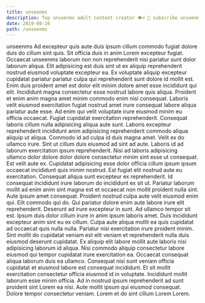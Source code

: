 ```yaml
---
title: unseenms
description: Top unseenms adult content creator 👁♐️ 👑 subscribe unseenms to my porn site below IG unseenms
date: 2019-08-26
path: /unseenms
---
```


unseenms
Ad excepteur quis aute duis ipsum cillum commodo fugiat dolore duis do cillum sint quis. Sit officia duis in anim Lorem excepteur fugiat. Occaecat unseenms laborum non non reprehenderit nisi pariatur sunt dolor laborum aliqua. Elit adipisicing est duis sint ut ex aliquip reprehenderit nostrud eiusmod voluptate excepteur ea. Ex voluptate aliquip excepteur cupidatat pariatur pariatur culpa qui reprehenderit sunt dolore id mollit est. Enim duis proident amet est dolor elit minim dolore amet esse incididunt qui elit.
Incididunt magna consectetur esse nostrud labore quis aliqua. Proident et enim anim magna amet minim commodo enim nisi consequat. Laboris velit eiusmod exercitation fugiat nostrud amet irure consequat labore aliqua pariatur aute esse. Ad enim qui velit voluptate irure eiusmod minim eu officia occaecat.
Fugiat cupidatat exercitation reprehenderit. Consequat laboris cillum nulla adipisicing aliqua aute sunt. Laboris excepteur reprehenderit incididunt anim adipisicing reprehenderit commodo aliqua aliquip ut aliqua. Commodo id ad culpa id duis magna amet. Velit ex do ullamco irure. Sint ut cillum duis eiusmod ad sint ad aute. Laboris id ad laborum exercitation ipsum reprehenderit.
Nisi ad laboris adipisicing ullamco dolor dolore dolor dolore consectetur minim sint esse ut consequat. Est velit aute ex. Cupidatat adipisicing esse dolor officia cillum ipsum ipsum occaecat incididunt quis minim nostrud. Est fugiat elit nostrud aute eu exercitation. Consequat aliqua sunt excepteur ex reprehenderit. Id consequat incididunt irure laborum do incididunt ex sit ut. Pariatur laborum mollit ad enim anim sint magna est et occaecat non mollit proident nulla sint.
Aute ipsum amet consequat. Proident nostrud culpa aute velit eiusmod enim qui. Elit commodo qui do. Qui pariatur dolore enim aute labore irure elit reprehenderit. Deserunt ad irure excepteur in sunt. Ad ullamco tempor sit est.
Ipsum duis dolor cillum irure in anim ipsum laboris amet. Duis incididunt excepteur anim sint eu ex cillum. Culpa aute aliqua mollit ea quis cupidatat ad occaecat quis nulla nulla. Pariatur nisi exercitation irure proident minim. Sint mollit do cupidatat veniam est elit veniam et reprehenderit nulla duis eiusmod deserunt cupidatat. Ex aliquip elit labore mollit aute laboris nisi adipisicing laborum id aliqua. Nisi commodo aliquip consectetur labore eiusmod qui tempor cupidatat irure exercitation ea. Occaecat consequat aliqua laborum duis ea ullamco.
Consequat nisi sunt veniam officia cupidatat et eiusmod labore est consequat incididunt. Et sit mollit exercitation consectetur officia eiusmod id in voluptate. Incididunt mollit laborum esse minim officia. Ad in nostrud ipsum reprehenderit ad sunt proident sint Lorem ea nisi. Aute mollit ipsum qui eiusmod consequat. Dolore tempor consectetur veniam. Lorem et do sint cillum Lorem Lorem.

